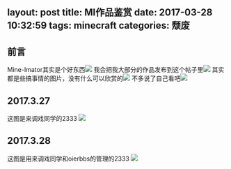 layout: post
title: MI作品鉴赏
date: 2017-03-28 10:32:59
tags: minecraft
categories: 颓废
---

前言
----------
Mine-Imator其实是个好东西<img src="/img/huaji.png"/>
我会把我大部分的作品发布到这个帖子里<img src="/img/huaji.png"/>
其实都是些搞事情的图片，没有什么可以欣赏的<img src="/img/huaji.png"/>
不多说了自己看吧<img src="/img/haipa.png"/>



2017.3.27
----------

这图是来调戏同学的2333
<img src="/img/MI1.png"/>

2017.3.28
----------

这图是用来调戏同学和oierbbs的管理的2333
<img src="/img/OhNO3.png"/>
